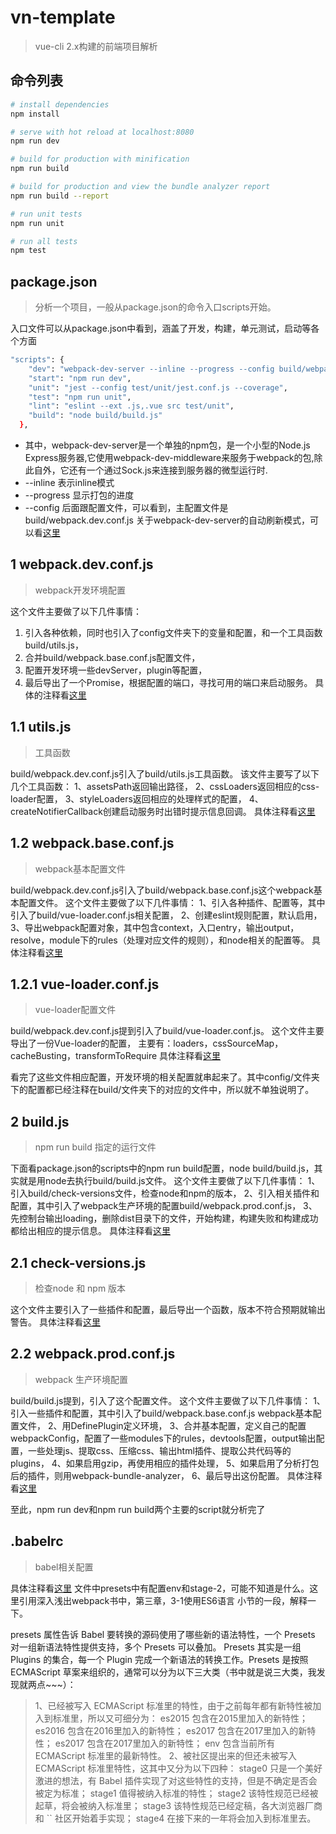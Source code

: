 # vn-template

> vue-cli 2.x构建的前端项目解析

## 命令列表

``` bash
# install dependencies
npm install

# serve with hot reload at localhost:8080
npm run dev

# build for production with minification
npm run build

# build for production and view the bundle analyzer report
npm run build --report

# run unit tests
npm run unit

# run all tests
npm test
```

## package.json
> 分析一个项目，一般从package.json的命令入口scripts开始。

入口文件可以从package.json中看到，涵盖了开发，构建，单元测试，启动等各个方面
``` bash
"scripts": {
    "dev": "webpack-dev-server --inline --progress --config build/webpack.dev.conf.js",
    "start": "npm run dev",
    "unit": "jest --config test/unit/jest.conf.js --coverage",
    "test": "npm run unit",
    "lint": "eslint --ext .js,.vue src test/unit",
    "build": "node build/build.js"
  },
```

- 其中，webpack-dev-server是一个单独的npm包，是一个小型的Node.js Express服务器,它使用webpack-dev-middleware来服务于webpack的包,除此自外，它还有一个通过Sock.js来连接到服务器的微型运行时.
- --inline 表示inline模式
- --progress 显示打包的进度
- --config 后面跟配置文件，可以看到，主配置文件是build/webpack.dev.conf.js
关于webpack-dev-server的自动刷新模式，可以看[这里](https://github.com/NickChuCode/vn-template/issues/1)

## 1 webpack.dev.conf.js
> webpack开发环境配置

这个文件主要做了以下几件事情：
1. 引入各种依赖，同时也引入了config文件夹下的变量和配置，和一个工具函数build/utils.js，
2. 合并build/webpack.base.conf.js配置文件，
3. 配置开发环境一些devServer，plugin等配置，
4. 最后导出了一个Promise，根据配置的端口，寻找可用的端口来启动服务。
具体的注释看[这里](https://github.com/NickChuCode/vn-template/blob/master/build/webpack.dev.conf.js)

## 1.1 utils.js
> 工具函数

build/webpack.dev.conf.js引入了build/utils.js工具函数。
该文件主要写了以下几个工具函数：
1、assetsPath返回输出路径，
2、cssLoaders返回相应的css-loader配置，
3、styleLoaders返回相应的处理样式的配置，
4、createNotifierCallback创建启动服务时出错时提示信息回调。
具体注释看[这里](https://github.com/NickChuCode/vn-template/blob/master/build/utils.js)

## 1.2 webpack.base.conf.js
> webpack基本配置文件

build/webpack.dev.conf.js引入了build/webpack.base.conf.js这个webpack基本配置文件。
这个文件主要做了以下几件事情：
1、引入各种插件、配置等，其中引入了build/vue-loader.conf.js相关配置，
2、创建eslint规则配置，默认启用，
3、导出webpack配置对象，其中包含context，入口entry，输出output，resolve，module下的rules（处理对应文件的规则），和node相关的配置等。
具体注释看[这里](https://github.com/NickChuCode/vn-template/blob/master/build/webpack.base.conf.js)

## 1.2.1 vue-loader.conf.js
> vue-loader配置文件

build/webpack.dev.conf.js提到引入了build/vue-loader.conf.js。
这个文件主要导出了一份Vue-loader的配置，
主要有：loaders，cssSourceMap，cacheBusting，transformToRequire
具体注释看[这里](https://github.com/NickChuCode/vn-template/blob/master/build/vue-loader.conf.js)

看完了这些文件相应配置，开发环境的相关配置就串起来了。其中config/文件夹下的配置都已经注释在build/文件夹下的对应的文件中，所以就不单独说明了。

## 2 build.js
> npm run build 指定的运行文件

下面看package.json的scripts中的npm run build配置，node build/build.js，其实就是用node去执行build/build.js文件。
这个文件主要做了以下几件事情：
1、引入build/check-versions文件，检查node和npm的版本，
2、引入相关插件和配置，其中引入了webpack生产环境的配置build/webpack.prod.conf.js，
3、先控制台输出loading，删除dist目录下的文件，开始构建，构建失败和构建成功都给出相应的提示信息。
具体注释看[这里](https://github.com/NickChuCode/vn-template/blob/master/build/build.js)

## 2.1 check-versions.js
> 检查node 和 npm 版本

这个文件主要引入了一些插件和配置，最后导出一个函数，版本不符合预期就输出警告。
具体注释看[这里](https://github.com/NickChuCode/vn-template/blob/master/build/check-versions.js)

## 2.2 webpack.prod.conf.js
> webpack 生产环境配置

build/build.js提到，引入了这个配置文件。
这个文件主要做了以下几件事情：
1、引入一些插件和配置，其中引入了build/webpack.base.conf.js webpack基本配置文件，
2、用DefinePlugin定义环境，
3、合并基本配置，定义自己的配置webpackConfig，配置了一些modules下的rules，devtools配置，output输出配置，一些处理js、提取css、压缩css、输出html插件、提取公共代码等的
plugins，
4、如果启用gzip，再使用相应的插件处理，
5、如果启用了分析打包后的插件，则用webpack-bundle-analyzer，
6、最后导出这份配置。
具体注释看[这里](https://github.com/NickChuCode/vn-template/blob/master/build/webpack.prod.conf.js)

至此，npm run dev和npm run build两个主要的script就分析完了

## .babelrc
> babel相关配置

具体注释看[这里](https://github.com/NickChuCode/vn-template/blob/master/.babelrc)
文件中presets中有配置env和stage-2，可能不知道是什么。这里引用深入浅出webpack书中，第三章，3-1使用ES6语言 小节的一段，解释一下。

presets 属性告诉 Babel 要转换的源码使用了哪些新的语法特性，一个 Presets 对一组新语法特性提供支持，多个 Presets 可以叠加。 Presets 其实是一组 Plugins 的集合，每一个 Plugin 完成一个新语法的转换工作。Presets 是按照 ECMAScript 草案来组织的，通常可以分为以下三大类（书中就是说三大类，我发现就两点~~~）：
> 1、已经被写入 ECMAScript 标准里的特性，由于之前每年都有新特性被加入到标准里，所以又可细分为：
es2015 包含在2015里加入的新特性；
es2016 包含在2016里加入的新特性；
es2017 包含在2017里加入的新特性；
es2017 包含在2017里加入的新特性；
env 包含当前所有 ECMAScript 标准里的最新特性。
2、被社区提出来的但还未被写入 ECMAScript 标准里特性，这其中又分为以下四种：
stage0 只是一个美好激进的想法，有 Babel 插件实现了对这些特性的支持，但是不确定是否会被定为标准；
stage1 值得被纳入标准的特性；
stage2 该特性规范已经被起草，将会被纳入标准里；
stage3 该特性规范已经定稿，各大浏览器厂商和 `` 社区开始着手实现；
stage4 在接下来的一年将会加入到标准里去。


